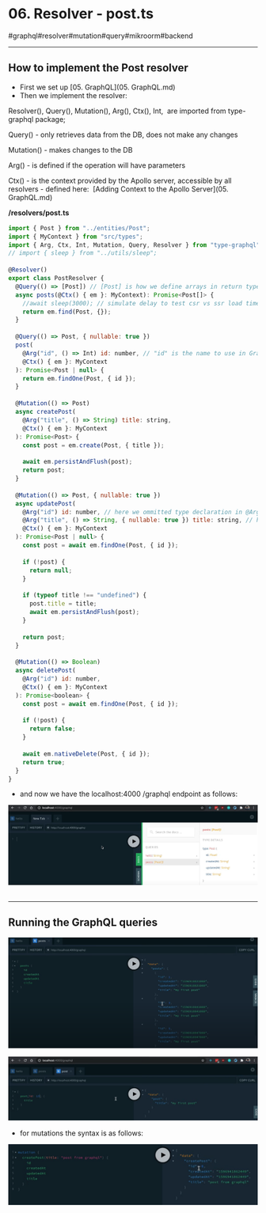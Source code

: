 # 06\. Resolver - post.ts 

#graphql#resolver#mutation#query#mikroorm#backend

* * *

## How to implement the Post resolver

- First we set up [05\. GraphQL](05. GraphQL.md)
- Then we implement the resolver:

  

Resolver(), Query(), Mutation(), Arg(), Ctx(), Int,  are imported from type-graphql package;

Query() - only retrieves data from the DB, does not make any changes

Mutation() \- makes changes to the DB

Arg() - is defined if the operation will have parameters

Ctx() - is the context provided by the Apollo server, accessible by all resolvers \- defined here:  [Adding Context to the Apollo Server](05. GraphQL.md)

  

**/resolvers/post.ts** 

```javascript
import { Post } from "../entities/Post";
import { MyContext } from "src/types";
import { Arg, Ctx, Int, Mutation, Query, Resolver } from "type-graphql";
// import { sleep } from "../utils/sleep";

@Resolver()
export class PostResolver {
  @Query(() => [Post]) // [Post] is how we define arrays in return type for the resolver
  async posts(@Ctx() { em }: MyContext): Promise<Post[]> {
    //await sleep(3000); // simulate delay to test csr vs ssr load times
    return em.find(Post, {});
  }

  @Query(() => Post, { nullable: true })
  post(
    @Arg("id", () => Int) id: number, // "id" is the name to use in GraphQL schema, id is the field name and type in DB
    @Ctx() { em }: MyContext
  ): Promise<Post | null> {
    return em.findOne(Post, { id });
  }

  @Mutation(() => Post)
  async createPost(
    @Arg("title", () => String) title: string,
    @Ctx() { em }: MyContext
  ): Promise<Post> {
    const post = em.create(Post, { title });

    await em.persistAndFlush(post);
    return post;
  }

  @Mutation(() => Post, { nullable: true })
  async updatePost(
    @Arg("id") id: number, // here we ommitted type declaration in @Arg - type inference works for Int and String
    @Arg("title", () => String, { nullable: true }) title: string, // here we explicitly set type since we want to make it nullable
    @Ctx() { em }: MyContext
  ): Promise<Post | null> {
    const post = await em.findOne(Post, { id });

    if (!post) {
      return null;
    }

    if (typeof title !== "undefined") {
      post.title = title;
      await em.persistAndFlush(post);
    }

    return post;
  }

  @Mutation(() => Boolean)
  async deletePost(
    @Arg("id") id: number,
    @Ctx() { em }: MyContext
  ): Promise<boolean> {
    const post = await em.findOne(Post, { id });

    if (!post) {
      return false;
    }

    await em.nativeDelete(Post, { id });
    return true;
  }
}
```

  

- and now we have the localhost:4000 /graphql endpoint as follows:

  

![](Files/image%202.png)  

## 

* * *

## Running the GraphQL queries

  

![](Files/image%203.png)  

![](Files/image%204.png)  

- for mutations the syntax is as follows:

![](Files/image%205.png)
